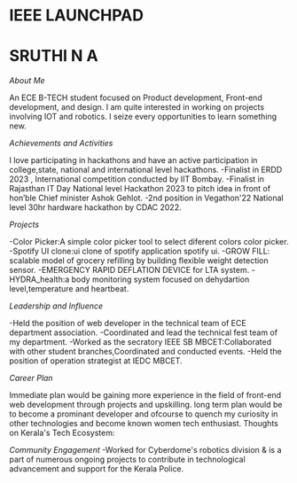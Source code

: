 # IEEE LAUNCHPAD

# SRUTHI N A

_About Me_

An ECE B-TECH student focused on Product development, Front-end development, and design. I am quite interested in working on projects involving IOT and robotics. I seize every opportunities to learn something new.

_Achievements and Activities_

I love participating in hackathons and have an active participation in college,state, national and international level hackathons. 
-Finalist in ERDD 2023 , International competition conducted by IIT Bombay.
-Finalist in Rajasthan IT Day National level Hackathon 2023 to pitch idea in front of hon’ble Chief minister Ashok Gehlot.
-2nd position in Vegathon'22 National level 30hr hardware hackathon by CDAC 2022.

_Projects_

-Color Picker:A simple color picker tool to select diferent colors	color picker.
-Spotify UI clone:ui clone of spotify application	spotify ui.
-GROW FILL: scalable model of grocery refilling by building flexible weight detection sensor.
-EMERGENCY RAPID DEFLATION DEVICE for LTA system.
-HYDRA_health:a body monitoring system focused on dehydartion level,temperature and heartbeat.

_Leadership and Influence_

-Held the position of web developer in the technical team of ECE department association.
-Coordinated and lead the technical fest team of my department. -Worked as the secratory IEEE SB MBCET:Collaborated with other student branches,Coordinated and conducted events.
-Held the position of operation strategist at IEDC MBCET.

_Career Plan_

Immediate plan would be gaining more experience in the field of front-end web development through projects and upskilling.
long term plan would be to become a prominant developer and ofcourse to quench my curiosity in other technologies and become known women tech enthusiast.
Thoughts on Kerala's Tech Ecosystem:

_Community Engagement_
-Worked for Cyberdome's robotics division & is a part of numerous ongoing projects to contribute in technological advancement and support for the Kerala Police.

